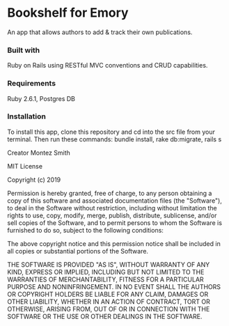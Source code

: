 # Bookshelf for Emory

An app that allows authors to add & track their own publications.

### Built with
Ruby on Rails using RESTful MVC conventions and CRUD capabilities.

### Requirements
Ruby 2.6.1, Postgres DB

### Installation
To install this app, clone this repository and cd into the src file from your terminal. Then run these commands: bundle install, rake db:migrate, rails s

Creator
Montez Smith 

MIT License

Copyright (c) 2019

Permission is hereby granted, free of charge, to any person obtaining a copy of this software and associated documentation files (the "Software"), to deal in the Software without restriction, including without limitation the rights to use, copy, modify, merge, publish, distribute, sublicense, and/or sell copies of the Software, and to permit persons to whom the Software is furnished to do so, subject to the following conditions:

The above copyright notice and this permission notice shall be included in all copies or substantial portions of the Software.

THE SOFTWARE IS PROVIDED "AS IS", WITHOUT WARRANTY OF ANY KIND, EXPRESS OR IMPLIED, INCLUDING BUT NOT LIMITED TO THE WARRANTIES OF MERCHANTABILITY, FITNESS FOR A PARTICULAR PURPOSE AND NONINFRINGEMENT. IN NO EVENT SHALL THE AUTHORS OR COPYRIGHT HOLDERS BE LIABLE FOR ANY CLAIM, DAMAGES OR OTHER LIABILITY, WHETHER IN AN ACTION OF CONTRACT, TORT OR OTHERWISE, ARISING FROM, OUT OF OR IN CONNECTION WITH THE SOFTWARE OR THE USE OR OTHER DEALINGS IN THE SOFTWARE.
